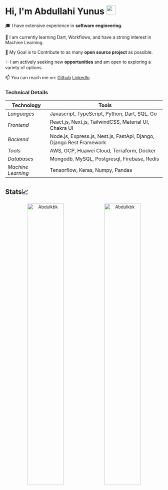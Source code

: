 # Hi, I'm Abdullahi Yunus <img src="https://github.com/TheDudeThatCode/TheDudeThatCode/blob/master/Assets/Hi.gif" width="29px">


🎓 I have extensive experience in **software engineering**.

🌱 I am currently learning Dart, Workflows, and have a strong interest in Machine Learning.

🎯 My Goal is to Contribute to as many **open source project** as possible.

✨ I am actively seeking new **opportunities** and am open to exploring a variety of options.

📫 You can reach me on: [Github](https://github.com/Abdulkbk/Abdulkbk) [LinkedIn](https://www.linkedin.com/in/abdulkbk/)

### Technical Details
| Technology | Tools |
| -------------| ------------- |
|*Languages* | Javascript, TypeScript, Python, Dart, SQL, Go |
|*Frontend*| React.js, Next.js, TailwindCSS, Material UI, Chakra UI|
|*Backend*| Node.js, Express.js, Nest.js, FastApi, Django, Django Rest Framework |
|*Tools*| AWS, GCP, Huawei Cloud, Terraform, Docker |
|*Databases*| Mongodb, MySQL, Postgresql, Firebase, Redis |
|*Machine Learning*| Tensorflow, Keras, Numpy, Pandas |



## Stats📈
<p align="center">
<!-- <img width="40%" src="https://github-readme-stats.vercel.app/api/top-langs?username=Abdulkbk&show_icons=true&theme=dracula&title_color=ff8000&text_color=ffffff&bg_color=6a6a6a&locale=en&layout=compact&hide_border=true" alt="Abdulkbk" />  -->
<img width="48%" src="https://github-readme-stats.vercel.app/api?username=Abdulkbk&show_icons=true&theme=dracula&title_color=ff8000&text_color=ffffff&bg_color=6a6a6a&locale=en&hide_border=true" alt="Abdulkbk" />
<img width="48%" src="https://github-readme-streak-stats.herokuapp.com/?user=Abdulkbk&theme=highcontrast&hide_border=true" alt="Abdulkbk" />
</p>
<!---
Abdulkbk/Abdulkbk is a ✨ special ✨ repository because its `README.md` (this file) appears on your GitHub profile.
You can click the Preview link to take a look at your changes.
--->

